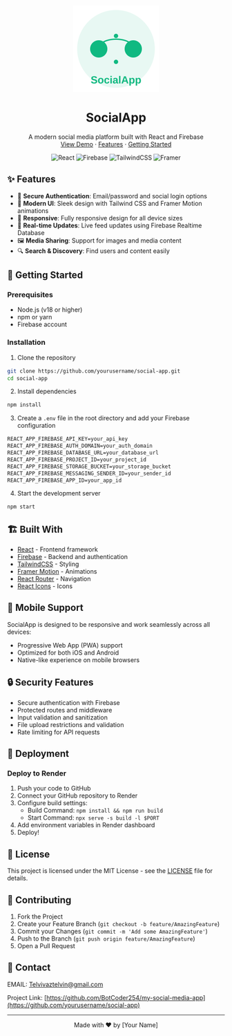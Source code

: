 <div align="center">
  <img src="public/logo.svg" alt="SocialApp Logo" width="200" height="200"/>
  
  # SocialApp
  
  <p align="center">
    A modern social media platform built with React and Firebase
    <br />
    <a href="https://my-social-media-app-yozg.onrender.com">View Demo</a>
    ·
    <a href="#features">Features</a>
    ·
    <a href="#getting-started">Getting Started</a>
  </p>

  ![React](https://img.shields.io/badge/React-20232A?style=for-the-badge&logo=react&logoColor=61DAFB)
  ![Firebase](https://img.shields.io/badge/Firebase-039BE5?style=for-the-badge&logo=Firebase&logoColor=white)
  ![TailwindCSS](https://img.shields.io/badge/tailwindcss-%2338B2AC.svg?style=for-the-badge&logo=tailwind-css&logoColor=white)
  ![Framer](https://img.shields.io/badge/Framer-black?style=for-the-badge&logo=framer&logoColor=blue)
</div>

## ✨ Features

- 🔐 **Secure Authentication**: Email/password and social login options
- 🎨 **Modern UI**: Sleek design with Tailwind CSS and Framer Motion animations
- 📱 **Responsive**: Fully responsive design for all device sizes
- 🔄 **Real-time Updates**: Live feed updates using Firebase Realtime Database
- 🖼️ **Media Sharing**: Support for images and media content
- 🔍 **Search & Discovery**: Find users and content easily

## 🚀 Getting Started

### Prerequisites

- Node.js (v18 or higher)
- npm or yarn
- Firebase account

### Installation

1. Clone the repository
```bash
git clone https://github.com/yourusername/social-app.git
cd social-app
```

2. Install dependencies
```bash
npm install
```

3. Create a `.env` file in the root directory and add your Firebase configuration
```env
REACT_APP_FIREBASE_API_KEY=your_api_key
REACT_APP_FIREBASE_AUTH_DOMAIN=your_auth_domain
REACT_APP_FIREBASE_DATABASE_URL=your_database_url
REACT_APP_FIREBASE_PROJECT_ID=your_project_id
REACT_APP_FIREBASE_STORAGE_BUCKET=your_storage_bucket
REACT_APP_FIREBASE_MESSAGING_SENDER_ID=your_sender_id
REACT_APP_FIREBASE_APP_ID=your_app_id
```

4. Start the development server
```bash
npm start
```

## 🏗️ Built With

- [React](https://reactjs.org/) - Frontend framework
- [Firebase](https://firebase.google.com/) - Backend and authentication
- [TailwindCSS](https://tailwindcss.com/) - Styling
- [Framer Motion](https://www.framer.com/motion/) - Animations
- [React Router](https://reactrouter.com/) - Navigation
- [React Icons](https://react-icons.github.io/react-icons/) - Icons

## 📱 Mobile Support

SocialApp is designed to be responsive and work seamlessly across all devices:

- Progressive Web App (PWA) support
- Optimized for both iOS and Android
- Native-like experience on mobile browsers

## 🔒 Security Features

- Secure authentication with Firebase
- Protected routes and middleware
- Input validation and sanitization
- File upload restrictions and validation
- Rate limiting for API requests

## 🚀 Deployment

### Deploy to Render

1. Push your code to GitHub
2. Connect your GitHub repository to Render
3. Configure build settings:
   - Build Command: `npm install && npm run build`
   - Start Command: `npx serve -s build -l $PORT`
4. Add environment variables in Render dashboard
5. Deploy!

## 📝 License

This project is licensed under the MIT License - see the [LICENSE](LICENSE) file for details.

## 🤝 Contributing

1. Fork the Project
2. Create your Feature Branch (`git checkout -b feature/AmazingFeature`)
3. Commit your Changes (`git commit -m 'Add some AmazingFeature'`)
4. Push to the Branch (`git push origin feature/AmazingFeature`)
5. Open a Pull Request

## 📧 Contact

EMAIL: [Telvivaztelvin@gmail.com](mailto:BotCoder254@gmail.com)

Project Link: [https://github.com/BotCoder254/my-social-media-app](https://github.com/yourusername/social-app)

---

<div align="center">
  Made with ❤️ by [Your Name]
</div>
